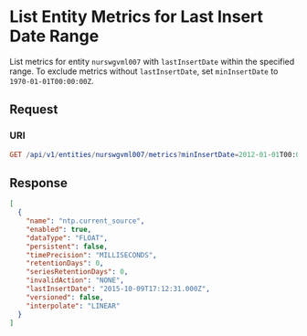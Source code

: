 # List Entity Metrics for Last Insert Date Range

List metrics for entity `nurswgvml007` with `lastInsertDate` within the specified range. To exclude metrics without `lastInsertDate`, set `minInsertDate` to `1970-01-01T00:00:00Z`.

## Request

### URI

```elm
GET /api/v1/entities/nurswgvml007/metrics?minInsertDate=2012-01-01T00:00:00Z&maxInsertDate=2015-10-30T00:00:00Z
```

## Response

```json
[
  {
    "name": "ntp.current_source",
    "enabled": true,
    "dataType": "FLOAT",
    "persistent": false,
    "timePrecision": "MILLISECONDS",
    "retentionDays": 0,
    "seriesRetentionDays": 0,
    "invalidAction": "NONE",
    "lastInsertDate": "2015-10-09T17:12:31.000Z",
    "versioned": false,
    "interpolate": "LINEAR"
  }
]
```